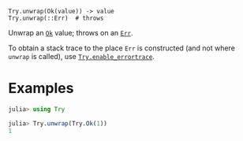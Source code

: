     Try.unwrap(Ok(value)) -> value
    Try.unwrap(::Err)  # throws

Unwrap an [`Ok`](@ref) value; throws on an [`Err`](@ref).

To obtain a stack trace to the place `Err` is constructed (and not where `unwrap` is
called), use [`Try.enable_errortrace`](@ref).

# Examples
```julia
julia> using Try

julia> Try.unwrap(Try.Ok(1))
1
```
